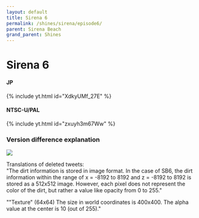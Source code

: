 ```yaml
---
layout: default 
title: Sirena 6
permalink: /shines/sirena/episode6/
parent: Sirena Beach
grand_parent: Shines
---
```

# **Sirena 6**
#### JP  
{% include yt.html id="XdkyUMf_27E" %}  
#### NTSC-U/PAL  
{% include yt.html id="zxuyh3m67Ww" %}  

### Version difference explanation

<img src="/sms-guide/assets/shines/sirena/episode6/s6_version_diff.png">

Translations of deleted tweets:  
"The dirt information is stored in image format.
In the case of SB6, the dirt information within the range of x = -8192 to 8192 and z = -8192 to 8192 is stored as a 512x512 image.
However, each pixel does not represent the color of the dirt, but rather a value like opacity from 0 to 255."  

""Texture" (64x64)
The size in world coordinates is 400x400.
The alpha value at the center is 10 (out of 255)."

